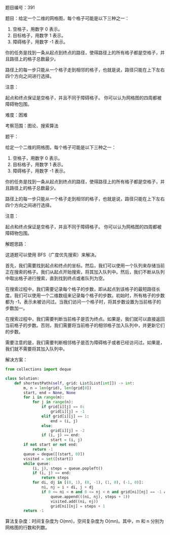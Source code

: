 题目编号：391

题目：给定一个二维的网格图，每个格子可能是以下三种之一：

1. 空格子，用数字 0 表示。
2. 目标格子，用数字 1 表示。
3. 障碍格子，用数字 -1 表示。

你的任务是找到一条从起点到终点的路径，使得路径上的所有格子都是空格子，并且路径上的格子总数最少。

路径上的每一步只能从一个格子走到相邻的格子，也就是说，路径只能在上下左右四个方向之间进行选择。

注意：

起点和终点保证是空格子，并且不同于障碍格子。
你可以认为网格图的四周都被障碍物包围。

难度：困难

考察范围：图论、搜索算法

题干：

给定一个二维的网格图，每个格子可能是以下三种之一：

1. 空格子，用数字 0 表示。
2. 目标格子，用数字 1 表示。
3. 障碍格子，用数字 -1 表示。

你的任务是找到一条从起点到终点的路径，使得路径上的所有格子都是空格子，并且路径上的格子总数最少。

路径上的每一步只能从一个格子走到相邻的格子，也就是说，路径只能在上下左右四个方向之间进行选择。

注意：

起点和终点保证是空格子，并且不同于障碍格子。
你可以认为网格图的四周都被障碍物包围。

解题思路：

这道题可以使用 BFS（广度优先搜索）来解决。

首先，我们需要找到起点和终点的坐标。然后，我们可以使用一个队列来存储当前正在搜索的格子。我们从起点开始搜索，将其加入队列中。然后，我们不断从队列中取出格子进行搜索，直到找到终点或者队列为空。

在搜索过程中，我们需要记录每个格子的步数，即从起点到该格子的最短路径长度。我们可以使用一个二维数组来记录每个格子的步数。初始时，所有格子的步数都为 -1，表示未被访问过。当我们访问一个格子时，将其步数设置为当前格子的步数加一。

在搜索过程中，我们需要判断当前格子是否为终点。如果是，我们就可以直接返回当前格子的步数。否则，我们需要将当前格子的相邻格子加入队列中，并更新它们的步数。

需要注意的是，我们需要判断相邻格子是否为障碍格子或者已经访问过。如果是，我们就不需要将其加入队列中。

解决方案：

```python
from collections import deque

class Solution:
    def shortestPath(self, grid: List[List[int]]) -> int:
        m, n = len(grid), len(grid[0])
        start, end = None, None
        for i in range(m):
            for j in range(n):
                if grid[i][j] == 0:
                    grid[i][j] = -1
                elif grid[i][j] == 1:
                    end = (i, j)
                else:
                    grid[i][j] = -2
                if (i, j) == end:
                    start = (i, j)
        if not start or not end:
            return -1
        queue = deque([(start, 0)])
        visited = set([start])
        while queue:
            (i, j), steps = queue.popleft()
            if (i, j) == end:
                return steps
            for di, dj in [(0, 1), (0, -1), (1, 0), (-1, 0)]:
                ni, nj = i + di, j + dj
                if 0 <= ni < m and 0 <= nj < n and grid[ni][nj] == -1 and (ni, nj) not in visited:
                    queue.append(((ni, nj), steps + 1))
                    visited.add((ni, nj))
                    grid[ni][nj] = steps + 1
        return -1
```

算法复杂度：时间复杂度为 O(mn)，空间复杂度为 O(mn)。其中，m 和 n 分别为网格图的行数和列数。